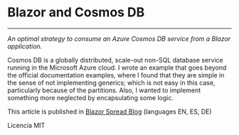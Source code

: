 ﻿# Blazor and Cosmos DB

---

*An optimal strategy to consume an Azure Cosmos DB service from a Blazor application.*

Cosmos DB is a globally distributed, scale-out non-SQL database service running in the Microsoft Azure cloud. I wrote an example that goes beyond the official documentation examples, where I found that they are simple in the sense of not implementing generics; which is not easy in this case, particularly because of the partitions. Also, I wanted to implement something more neglected by encapsulating some logic.

This article is published in [Blazor Spread Blog](https://www.blazorspread.net/blogview/8) (languages EN, ES, DE)

Licencia MIT
